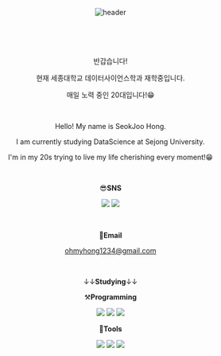 <div align="center">
 
![header](https://capsule-render.vercel.app/api?type=soft&color=gradient&height=400&section=header&text=Welcome!&fontSize=90&desc=BambooStreet's%20Github%20Profile&descAlign=60&descAlignY=65&descSize=27&theme=tokyonight&animation=scaleIn)

<br/><br/><br/> 

반갑습니다!

현재 세종대학교 데이터사이언스학과 재학중입니다.

매일 노력 중인 20대입니다!😁

<br/>
 
Hello! My name is SeokJoo Hong.

I am currently studying DataScience at Sejong University.

I'm in my 20s trying to live my life cherishing every moment!😁

<br/> 
 
😎**SNS**

<a href="https://www.instagram.com/ohmyhong_1/" target="_blank"><img src="https://img.shields.io/badge/instagram-ff69b4?style=flat-square&logo=instagram&logoColor=white"/></a>
<a href="https://https://blog.naver.com/ohmyhong1/" target="_blank"><img src="https://img.shields.io/badge/naverblog-green?style=flat-square&logo=naver&logoColor=white"/></a>

<br/> 

📩**Email**

ohmyhong1234@gmail.com

<br/> 

↓↓**Studying**↓↓
 
⚒**Programming**
 
<img src="https://img.shields.io/badge/python-blue?style=for-the-badge&logo=python&logoColor=black"/><a> 
<img src="https://img.shields.io/badge/C++-blueviolet?style=for-the-badge&logo=C&logoColor=black"/><a>
<img src="https://img.shields.io/badge/R-9cf?style=for-the-badge&logo=R&logoColor=black"/><a>

🔧**Tools**

<img src="https://img.shields.io/badge/pytorch-EE4C2C?style=for-the-badge&logo=Pytorch&logoColor=black"/><a>
<img src="https://img.shields.io/badge/TensorFlow-FF6F00?style=for-the-badge&logo=TensorFlow&logoColor=black"/><a>
<img src="https://img.shields.io/badge/Keras-D00000?style=for-the-badge&logo=Keras&logoColor=black"/><a>




</div>
